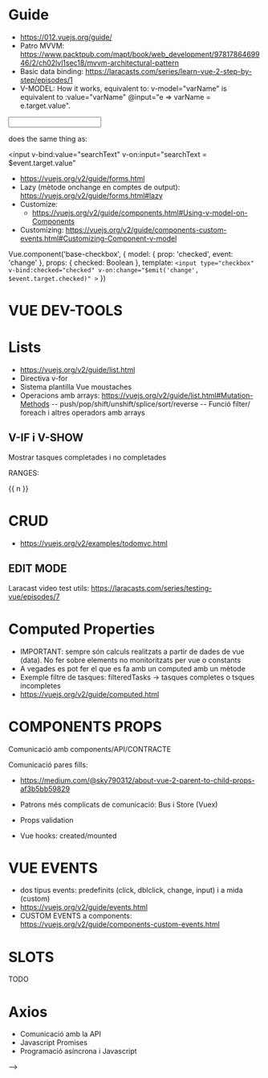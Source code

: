 # Guide

- https://012.vuejs.org/guide/
- Patro MVVM: https://www.packtpub.com/mapt/book/web_development/9781786469946/2/ch02lvl1sec18/mvvm-architectural-pattern
- Basic data binding:  https://laracasts.com/series/learn-vue-2-step-by-step/episodes/1
- V-MODEL: How it works, equivalent to:
  v-model="varName" is equivalent to :value="varName" @input="e => varName = e.target.value".

<input v-model="searchText">

does the same thing as:

<input
  v-bind:value="searchText"
  v-on:input="searchText = $event.target.value"
>


- https://vuejs.org/v2/guide/forms.html
- Lazy (mètode onchange en comptes de output): https://vuejs.org/v2/guide/forms.html#lazy
- Customize:
  - https://vuejs.org/v2/guide/components.html#Using-v-model-on-Components
- Customizing: https://vuejs.org/v2/guide/components-custom-events.html#Customizing-Component-v-model

Vue.component('base-checkbox', {
  model: {
    prop: 'checked',
    event: 'change'
  },
  props: {
    checked: Boolean
  },
  template: `
    <input
      type="checkbox"
      v-bind:checked="checked"
      v-on:change="$emit('change', $event.target.checked)"
    >
  `
})

# VUE DEV-TOOLS

# Lists
- https://vuejs.org/v2/guide/list.html
- Directiva v-for
- Sistema plantilla Vue moustaches
- Operacions amb arrays: https://vuejs.org/v2/guide/list.html#Mutation-Methods
 -- push/pop/shift/unshift/splice/sort/reverse
 -- Funció filter/ foreach i altres operadors amb arrays

## V-IF i V-SHOW

Mostrar tasques completades i no completades

 RANGES:

 <div>
  <span v-for="n in 10">{{ n }} </span>
</div>

# CRUD

- https://vuejs.org/v2/examples/todomvc.html

## EDIT MODE

Laracast video test utils: https://laracasts.com/series/testing-vue/episodes/7

# Computed Properties

- IMPORTANT: sempre són calculs realitzats a partir de dades de vue (data). No fer sobre elements no monitoritzats per vue o constants
- A vegades es pot fer el que es fa amb un computed amb un mètode
- Exemple filtre de tasques: filteredTasks -> tasques completes o tsques incompletes
- https://vuejs.org/v2/guide/computed.html

# COMPONENTS PROPS

Comunicació amb components/API/CONTRACTE

Comunicació pares fills:
- https://medium.com/@sky790312/about-vue-2-parent-to-child-props-af3b5bb59829
- Patrons més complicats de comunicació: Bus i Store (Vuex)

- Props validation
- Vue hooks: created/mounted

# VUE EVENTS
- dos tipus events: predefinits (click, dblclick, change, input) i a mida (custom)
- https://vuejs.org/v2/guide/events.html
- CUSTOM EVENTS a components: https://vuejs.org/v2/guide/components-custom-events.html

# SLOTS

TODO

# Axios

- Comunicació amb la API
- Javascript Promises
- Programació asíncrona i Javascript

-->